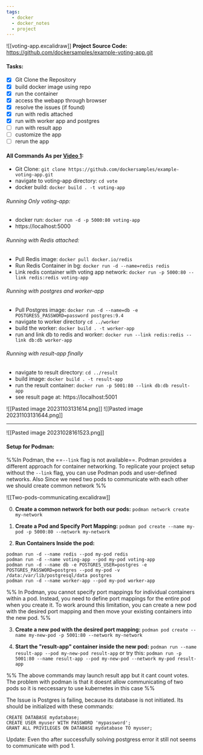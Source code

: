 ```yaml
---
tags:
  - docker
  - docker_notes
  - project
---
```

![[voting-app.excalidraw]]
**Project Source Code:** https://github.com/dockersamples/example-voting-app.git

#### Tasks:
- [x] Git Clone the Repository
- [x] build docker image using repo
- [x] run the container
- [x] access the webapp through browser
- [x] resolve the issues (if found)
- [x] run with redis attached
- [x] run with worker app and postgres
- [ ] run with result app
- [ ] customize the app
- [ ] rerun the app

#### All Commands As per [Video 1](https://kodekloud.com/topic/demo-example-voting-application-4/): 
- Git Clone: `git clone https://github.com/dockersamples/example-voting-app.git`  
- navigate to voting-app directory: `cd vote`
- docker build: `docker build . -t voting-app`
###### Running Only voting-app:
- docker run: `docker run -d -p 5000:80 voting-app`
- https://localhost:5000 
###### Running with Redis attached:
- Pull Redis image: `docker pull docker.io/redis`
- Run Redis Container in bg: `docker run -d --name=redis redis`
- Link redis container with voting app network: `docker run -p 5000:80 --link redis:redis voting-app`
###### Running with postgres and worker-app
- Pull Postgres image: `docker run -d --name=db -e POSTGRESS_PASSWORD=password postgres:9.4`
- navigate to worker directory `cd ../worker `
- build the worker: `docker build . -t worker-app`
- run and link db to redis and worker: `docker run --link redis:redis --link db:db worker-app`
###### Running with result-app finally
- navigate to result directory: `cd ../result`
- build image: `docker build . -t result-app`
- run the result container: `docker run -p 5001:80 --link db:db result-app`
- see result page at: https://localhost:5001

![[Pasted image 20231103131614.png]]
![[Pasted image 20231103131644.png]]

---

![[Pasted image 20231028161523.png]]
#### Setup for Podman:
 %%In Podman, the ==`--link` flag is not available==. Podman provides a different approach for container networking. To replicate your project setup without the `--link` flag, you can use Podman pods and user-defined networks. Also Since we need two pods to communicate with each other we should create common network %%
 
![[Two-pods-communicating.excalidraw]] 
 
 0. **Create a common network for both our pods:**
   `podman network create my-network` 

1. **Create a Pod and Specify Port Mapping:**
   `podman pod create --name my-pod -p 5000:80 --network my-network`

2. **Run Containers Inside the pod:**
```
podman run -d --name redis --pod my-pod redis
podman run -d --name voting-app --pod my-pod voting-app
podman run -d --name db -e POSTGRES_USER=postgres -e POSTGRES_PASSWORD=postgres --pod my-pod -v /data:/var/lib/postgresql/data postgres
podman run -d --name worker-app --pod my-pod worker-app 
```

%% In Podman, you cannot specify port mappings for individual containers within a pod. Instead, you need to define port mappings for the entire pod when you create it. To work around this limitation, you can create a new pod with the desired port mapping and then move your existing containers into the new pod. %%

3. **Create a new pod with the desired port mapping:**
  `podman pod create --name my-new-pod -p 5001:80 --network my-network`
  
1. **Start the "result-app" container inside the new pod:**
  `podman run --name result-app --pod my-new-pod result-app`
  or try this:
  `podman run -p 5001:80 --name result-app --pod my-new-pod --network my-pod result-app`

%% The above commands may launch result app but it cant count votes. The problem with podman is that it doesnt allow communicating of two pods so it is neccessary to use kubernetes in this case %%

The Issue is Postgres is failing, because its database is not initiated.
Its should be initialized with these commands:

```
CREATE DATABASE mydatabase; 
CREATE USER myuser WITH PASSWORD 'mypassword'; 
GRANT ALL PRIVILEGES ON DATABASE mydatabase TO myuser;
```

Update: Even tho after successfully solving postgress error it still not seems to communicate with pod 1.